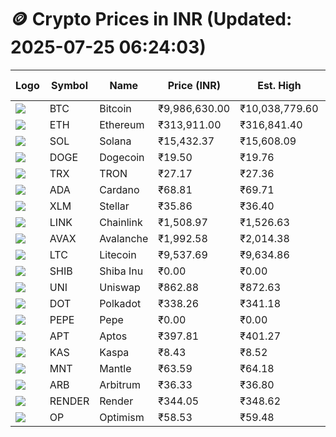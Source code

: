 # 🪙 Crypto Prices in INR (Updated: 2025-07-25 06:24:03)

| Logo | Symbol | Name       | Price (INR) | Est. High | Est. Low | Gross Profit | Fees | Net Profit | ROI % |
|------|--------|------------|-------------|-----------|----------|---------------|------|-------------|--------|
| ![](https://coin-images.coingecko.com/coins/images/1/large/bitcoin.png?1696501400) | BTC    | Bitcoin    | ₹9,986,630.00 | ₹10,038,779.60 | ₹9,934,480.40 | ₹1,049.87 | ₹200.00 | ₹849.87 | 0.85% |
| ![](https://coin-images.coingecko.com/coins/images/279/large/ethereum.png?1696501628) | ETH    | Ethereum   | ₹313,911.00 | ₹316,841.40 | ₹310,980.60 | ₹1,884.62 | ₹200.00 | ₹1,684.62 | 1.68% |
| ![](https://coin-images.coingecko.com/coins/images/4128/large/solana.png?1718769756) | SOL    | Solana     | ₹15,432.37 | ₹15,608.09 | ₹15,256.65 | ₹2,303.51 | ₹200.00 | ₹2,103.51 | 2.10% |
| ![](https://coin-images.coingecko.com/coins/images/5/large/dogecoin.png?1696501409) | DOGE   | Dogecoin   | ₹19.50 | ₹19.76 | ₹19.24 | ₹2,729.04 | ₹200.00 | ₹2,529.04 | 2.53% |
| ![](https://coin-images.coingecko.com/coins/images/1094/large/tron-logo.png?1696502193) | TRX    | TRON       | ₹27.17 | ₹27.36 | ₹26.98 | ₹1,389.79 | ₹200.00 | ₹1,189.79 | 1.19% |
| ![](https://coin-images.coingecko.com/coins/images/975/large/cardano.png?1696502090) | ADA    | Cardano    | ₹68.81 | ₹69.71 | ₹67.91 | ₹2,650.57 | ₹200.00 | ₹2,450.57 | 2.45% |
| ![](https://coin-images.coingecko.com/coins/images/100/large/fmpFRHHQ_400x400.jpg?1735231350) | XLM    | Stellar    | ₹35.86 | ₹36.40 | ₹35.32 | ₹3,057.76 | ₹200.00 | ₹2,857.76 | 2.86% |
| ![](https://coin-images.coingecko.com/coins/images/877/large/chainlink-new-logo.png?1696502009) | LINK   | Chainlink  | ₹1,508.97 | ₹1,526.63 | ₹1,491.31 | ₹2,368.52 | ₹200.00 | ₹2,168.52 | 2.17% |
| ![](https://coin-images.coingecko.com/coins/images/12559/large/Avalanche_Circle_RedWhite_Trans.png?1696512369) | AVAX   | Avalanche  | ₹1,992.58 | ₹2,014.38 | ₹1,970.78 | ₹2,212.12 | ₹200.00 | ₹2,012.12 | 2.01% |
| ![](https://coin-images.coingecko.com/coins/images/2/large/litecoin.png?1696501400) | LTC    | Litecoin   | ₹9,537.69 | ₹9,634.86 | ₹9,440.52 | ₹2,058.54 | ₹200.00 | ₹1,858.54 | 1.86% |
| ![](https://coin-images.coingecko.com/coins/images/11939/large/shiba.png?1696511800) | SHIB   | Shiba Inu  | ₹0.00 | ₹0.00 | ₹0.00 | ₹2,095.10 | ₹200.00 | ₹1,895.10 | 1.90% |
| ![](https://coin-images.coingecko.com/coins/images/12504/large/uniswap-logo.png?1720676669) | UNI    | Uniswap    | ₹862.88 | ₹872.63 | ₹853.13 | ₹2,286.41 | ₹200.00 | ₹2,086.41 | 2.09% |
| ![](https://coin-images.coingecko.com/coins/images/12171/large/polkadot.png?1696512008) | DOT    | Polkadot   | ₹338.26 | ₹341.18 | ₹335.34 | ₹1,741.82 | ₹200.00 | ₹1,541.82 | 1.54% |
| ![](https://coin-images.coingecko.com/coins/images/29850/large/pepe-token.jpeg?1696528776) | PEPE   | Pepe       | ₹0.00 | ₹0.00 | ₹0.00 | ₹2,913.80 | ₹200.00 | ₹2,713.80 | 2.71% |
| ![](https://coin-images.coingecko.com/coins/images/26455/large/aptos_round.png?1696525528) | APT    | Aptos      | ₹397.81 | ₹401.27 | ₹394.35 | ₹1,756.58 | ₹200.00 | ₹1,556.58 | 1.56% |
| ![](https://coin-images.coingecko.com/coins/images/25751/large/kaspa-icon-exchanges.png?1696524837) | KAS    | Kaspa      | ₹8.43 | ₹8.52 | ₹8.34 | ₹2,194.64 | ₹200.00 | ₹1,994.64 | 1.99% |
| ![](https://coin-images.coingecko.com/coins/images/30980/large/Mantle-Logo-mark.png?1739213200) | MNT    | Mantle     | ₹63.59 | ₹64.18 | ₹63.00 | ₹1,866.61 | ₹200.00 | ₹1,666.61 | 1.67% |
| ![](https://coin-images.coingecko.com/coins/images/16547/large/arb.jpg?1721358242) | ARB    | Arbitrum   | ₹36.33 | ₹36.80 | ₹35.86 | ₹2,610.01 | ₹200.00 | ₹2,410.01 | 2.41% |
| ![](https://coin-images.coingecko.com/coins/images/11636/large/rndr.png?1696511529) | RENDER | Render     | ₹344.05 | ₹348.62 | ₹339.48 | ₹2,689.96 | ₹200.00 | ₹2,489.96 | 2.49% |
| ![](https://coin-images.coingecko.com/coins/images/25244/large/Optimism.png?1696524385) | OP     | Optimism   | ₹58.53 | ₹59.48 | ₹57.58 | ₹3,287.40 | ₹200.00 | ₹3,087.40 | 3.09% |
